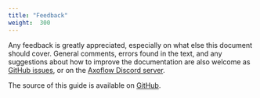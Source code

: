 ```yaml
---
title: "Feedback"
weight:  300
---
```

<!-- DISCLAIMER: This file is based on the syslog-ng Open Source Edition documentation https://github.com/balabit/syslog-ng-ose-guides/commit/2f4a52ee61d1ea9ad27cb4f3168b95408fddfdf2 and is used under the terms of The syslog-ng Open Source Edition Documentation License. The file has been modified by Axoflow. -->

Any feedback is greatly appreciated, especially on what else this document should cover. General comments, errors found in the text, and any suggestions about how to improve the documentation are also welcome as [GitHub issues](https://github.com/axoflow/axosyslog-core-docs/issues), or on the [Axoflow Discord server](https://discord.gg/583Z4wjem2).

The source of this guide is available on [GitHub](https://github.com/axoflow/axosyslog-core-docs).
